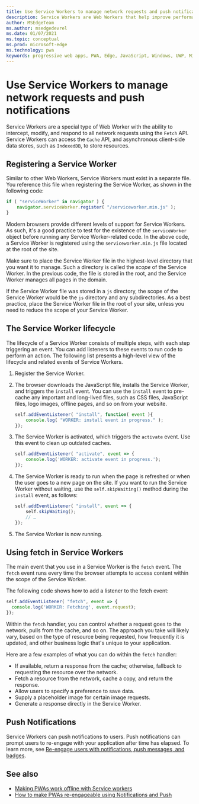 ```yaml
---
title: Use Service Workers to manage network requests and push notifications
description: Service Workers are Web Workers that help improve performance, respond to varying network conditions, and increase connectivity with your web application.
author: MSEdgeTeam
ms.author: msedgedevrel
ms.date: 01/07/2021
ms.topic: conceptual
ms.prod: microsoft-edge
ms.technology: pwa
keywords: progressive web apps, PWA, Edge, JavaScript, Windows, UWP, Microsoft Store
---
```

# Use Service Workers to manage network requests and push notifications

Service Workers are a special type of Web Worker with the ability to intercept, modify, and respond to all network requests using the `Fetch` API.  Service Workers can access the `Cache` API, and asynchronous client-side data stores, such as `IndexedDB`, to store resources.


<!-- ====================================================================== -->
## Registering a Service Worker

Similar to other Web Workers, Service Workers must exist in a separate file. You reference this file when registering the Service Worker, as shown in the following code:

```javascript
if ( "serviceWorker" in navigator ) {
    navigator.serviceWorker.register( "/serviceworker.min.js" );
}
```

Modern browsers provide different levels of support for Service Workers. As such, it's a good practice to test for the existence of the `serviceWorker` object before running any Service Worker-related code. In the above code, a Service Worker is registered using the `serviceworker.min.js` file located at the root of the site.

Make sure to place the Service Worker file in the highest-level directory that you want it to manage.  Such a directory is called the _scope_ of the Service Worker.  In the previous code, the file is stored in the root, and the Service Worker manages all pages in the domain.

If the Service Worker file was stored in a `js` directory, the scope of the Service Worker would be the `js` directory and any subdirectories.  As a best practice, place the Service Worker file in the root of your site, unless you need to reduce the scope of your Service Worker.


<!-- ====================================================================== -->
## The Service Worker lifecycle

The lifecycle of a Service Worker consists of multiple steps, with each step triggering an event. You can add listeners to these events to run code to perform an action. The following list presents a high-level view of the lifecycle and related events of Service Workers.

1.  Register the Service Worker.

1.  The browser downloads the JavaScript file, installs the Service Worker, and triggers the `install` event. You can use the `install` event to pre-cache any important and long-lived files, such as CSS files, JavaScript files, logo images, offline pages, and so on from your website.

    ```javascript
    self.addEventListener( "install", function( event ){
        console.log( "WORKER: install event in progress." );
    });
    ```

1.  The Service Worker is activated, which triggers the `activate` event.  Use this event to clean up outdated caches.

    ```javascript
    self.addEventListener( "activate", event => {
        console.log('WORKER: activate event in progress.');
    });
    ```

1.  The Service Worker is ready to run when the page is refreshed or when the user goes to a new page on the site. If you want to run the Service Worker without waiting, use the `self.skipWaiting()` method during the `install` event, as follows:

    ```javascript
    self.addEventListener( "install", event => {
        self.skipWaiting();
        // …
    });
    ```

1.  The Service Worker is now running.


<!-- ====================================================================== -->
## Using fetch in Service Workers

The main event that you use in a Service Worker is the `fetch` event.  The `fetch` event runs every time the browser attempts to access content within the scope of the Service Worker.

The following code shows how to add a listener to the fetch event:

```javascript
self.addEventListener( "fetch", event => {
  console.log('WORKER: Fetching', event.request);
});
```

Within the `fetch` handler, you can control whether a request goes to the network, pulls from the cache, and so on.  The approach you take will likely vary, based on the type of resource being requested, how frequently it is updated, and other business logic that's unique to your application.

Here are a few examples of what you can do within the `fetch` handler:

*   If available, return a response from the cache; otherwise, fallback to requesting the resource over the network.
*   Fetch a resource from the network, cache a copy, and return the response.
*   Allow users to specify a preference to save data.
*   Supply a placeholder image for certain image requests.
*   Generate a response directly in the Service Worker.


<!-- ====================================================================== -->
## Push Notifications

Service Workers can push notifications to users.  Push notifications can prompt users to re-engage with your application after time has elapsed.  To learn more, see [Re-engage users with notifications, push messages, and badges](./notifications-badges.md).


<!-- ====================================================================== -->
## See also

*   [Making PWAs work offline with Service workers](https://developer.mozilla.org/docs/Web/Progressive_web_apps/Offline_Service_workers)
*   [How to make PWAs re-engageable using Notifications and Push](https://developer.mozilla.org/docs/Web/Progressive_web_apps/Re-engageable_Notifications_Push)
